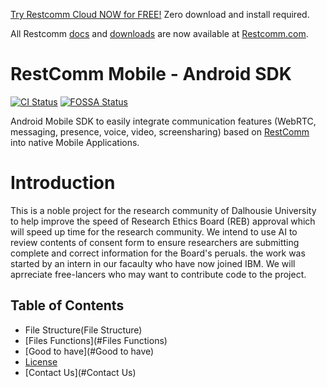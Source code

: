 

[Try Restcomm Cloud NOW for FREE!](https://www.restcomm.com/sign-up/) Zero download and install required.


All Restcomm [docs](https://www.restcomm.com/docs/) and [downloads](https://www.restcomm.com/downloads/) are now available at [Restcomm.com](https://www.restcomm.com).



RestComm Mobile - Android SDK
================

[![CI Status](http://img.shields.io/travis/RestComm/restcomm-android-sdk/master.svg?style=flat)](https://travis-ci.org/RestComm/restcomm-android-sdk)
[![FOSSA Status](https://app.fossa.io/api/projects/git%2Bhttps%3A%2F%2Fgithub.com%2FRestComm%2Frestcomm-android-sdk.svg?type=shield)](https://app.fossa.io/projects/git%2Bhttps%3A%2F%2Fgithub.com%2FRestComm%2Frestcomm-android-sdk?ref=badge_shield)

Android Mobile SDK to easily integrate communication features (WebRTC, messaging, presence, voice, video, screensharing) based on [RestComm](http://restcomm.com/) into native Mobile Applications.

Introduction
================
This is a noble project for the research community of Dalhousie University to help improve the speed of Research Ethics Board (REB) approval which will speed up time for the research community.
We intend to use AI to review contents of consent form to ensure researchers are submitting complete and correct information for the Board's peruals. the work was started by an intern in our facaulty who have now joined IBM. We will aprreciate free-lancers who may want to contribute code to the project.

## Table of Contents
- File Structure(File Structure)
- [Files Functions](#Files Functions)
- [Good to have](#Good to have)
- [License](#license)
- [Contact Us](#Contact Us)

